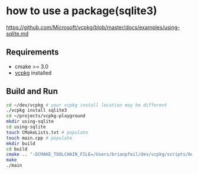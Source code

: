 # how to use a package(sqlite3)

<https://github.com/Microsoft/vcpkg/blob/master/docs/examples/using-sqlite.md>

## Requirements

* cmake >= 3.0
* [vcpkg](https://github.com/Microsoft/vcpkg) installed

## Build and Run

```sh
cd ~/dev/vcpkg # your vcpkg install location may be different
./vcpkg install sqlite3
cd ~/projects/vcpkg-playground
mkdir using-sqlite
cd using-sqlite
touch CMakeLists.txt # populate
touch main.cpp # populate
mkdir build
cd build
cmake .. "-DCMAKE_TOOLCHAIN_FILE=/Users/brianpfeil/dev/vcpkg/scripts/buildsystems/vcpkg.cmake"
make
./main
```